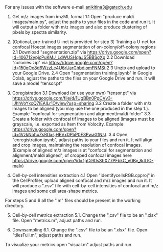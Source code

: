 For any issues with the software e-mail anikitina3@gatech.edu

1. Get m/z images from imzML format 
  1.1 Open "produce maldi images/main.py", adjust the paths to your files in the code and run it. It will output a folder with m/z images and also produce clustering of pixels by spectra similarity.
  
2. (Optional, pre-trained U-net is provided for step 3) Training a U-net for confocal Hoecst images segmentation of on-colony/off-colony regions
  2.1 Download "segmentation.zip" via https://drive.google.com/open?id=106712ypjcPuKMJ_LdWUSHqaJS5BBSgXp
  2.2 Download "colonies.zip" via https://drive.google.com/open?id=150qOc8d6WzzLc4U6rUarGhbdlomFNMSt
  2.3 Unzip and upload to your Google Drive.
  2.4 Open "segmentation training.ipynb" in Google Colab, agjust the paths to the files on your Google Drive and run. It will       save a model "tensor.pt"

3. Coregistration
  3.1 Download (or use your own) "tensor.pt" via https://drive.google.com/file/d/1UgBBn0PpCVv3-iJhhVoYxcQ7IEAILr1O/view?usp=sharing
  3.2 Create a folder with m/z images to be aligned (you may use the one produced in the step 1.). Example "confocal for segmentation and alignment/maldi folder"
  3.3 Create a folder with confocal tif images to be aligned (images must be grayscale, i.e. exported as Item from Volocity. Example https://drive.google.com/open?id=1VzkNohuZsBDxsjHEVxDPbP0F3PwaGfNs).
  3.4 Open "coregistration.ipynb", adjust paths to your files and run it. It will align and crop images, maintaining the resolution of confocal images. (Example of aligned m/z images is at "confocal for segmentation and alignment/maldi aligned", of cropped confocal images here https://drive.google.com/open?id=1gCi9DsShXZ7PFbkC_e0By_8dLlO-maIv)
  
4. Cell-by-cell intensities extraction
  4.1 Open "identifycellsRGB.cpproj" in the CellProfiler, upload aligned confocal and m/z images and run it. It will produce a ".csv" file with cell-by-cell intensities of confocal and m/z images and some cell area-shape metrics.
  
For steps 5 and 6 all the ".m" files should be present in the working directory.

5. Cell-by-cell metrics extraction
  5.1. Change the ".csv" file to be an ".xlsx" file. Open "metrics.m", adjust paths and run.
  
6. Downsampling
  6.1. Change the ".csv" file to be an ".xlsx" file. Open "tilesFull.m", adjust paths and run.

To visualize your metrics open "visual.m" adjust paths and run.

